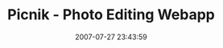 ---
date: 2007-07-27 23:43:59
link:
  source: delicious
  source_url: https://del.icio.us/roytang
  text: Picnik - Photo Editing Webapp
  url: http://www.picnik.com/app#/home/welcome
slug: picnik-photo-editing-webapp
source: delicious
tags:
- flex
title: Picnik - Photo Editing Webapp
---